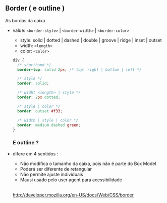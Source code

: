 ## Border ( e outline )

As bordas da caixa

- value: `<border-style>` | `<border-width>` | `<border-color>`

  - style: solid | dotted | dashed | double | groove | ridge | inset | outset
  - width: `<length>`
  - color: `<color>`

  ```css
  div {
    /* shorthand */
    border-top: solid 2px; /* top| right | bottom | left */

    /* style */
    border: solid;

    /* widht <length> | style */
    border: 2px dotted;

    /* style | color */
    border: outset #f33;

    /* width | style | color */
    border: medium dashed green;
  }
  ```

  ### E outline ?

- difere em 4 sentidos :

  - Não modifica o tamanho da caixa, pois não é parte do Box Model
  - Poderá ser diferente de retangular
  - Não permite ajuste individuais
  - Mausi usado pelo user agent para acessibilidade
    <br>
    <br>

  http://developer.mozilla.org/en-US/docs/Web/CSS/border
